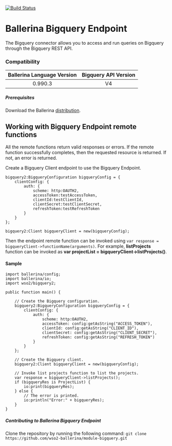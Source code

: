[![Build Status](https://travis-ci.org/wso2-ballerina/module-bigquery.svg?branch=master)](https://travis-ci.org/wso2-ballerina/module-bigquery)

# Ballerina Bigquery Endpoint

The Bigquery connector allows you to access and run queries on Bigquery through the Bigquery REST API.

### Compatibility

| Ballerina Language Version  | Bigquery API Version |
|:---------------------------:|:--------------------:|
|  0.990.3                    |   V4                 |

##### Prerequisites
Download the Ballerina [distribution](https://ballerina.io/downloads/).

## Working with Bigquery Endpoint remote functions
All the remote functions return valid responses or errors. If the remote function successfully completes, then the requested resource is returned. If not, an error is returned.

Create a Bigquery Client endpoint to use the Bigquery Endpoint.
```ballerina
bigquery2:BigqueryConfiguration bigqueryConfig = {
    clientConfig: {
        auth: {
            scheme: http:OAUTH2,
            accessToken:testAccessToken,
            clientId:testClientId,
            clientSecret:testClientSecret,
            refreshToken:testRefreshToken
        }
    }
};

bigquery2:Client bigqueryClient = new(bigqueryConfig);
```
Then the endpoint remote function can be invoked using `var response = bigqueryClient->functionName(arguments)`. For example, **listProjects** function can be invoked as **var projectList = bigqueryClient->listProjects()**.

#### Sample
```ballerina
import ballerina/config;
import ballerina/io;
import wso2/bigquery2;

public function main() {

    // Create the Bigquery configuration.
    bigquery2:BigqueryConfiguration bigqueryConfig = {
        clientConfig: {
            auth: {
                scheme: http:OAUTH2,
                accessToken: config:getAsString("ACCESS_TOKEN"),
                clientId: config:getAsString("CLIENT_ID"),
                clientSecret: config:getAsString("CLIENT_SECRET"),
                refreshToken: config:getAsString("REFRESH_TOKEN")
            }
        }
    };

    // Create the Bigquery client.
    bigquery2:Client bigqueryClient = new(bigqueryConfig);

    // Invoke list projects function to list the projects.
    var response = bigqueryClient->listProjects();
    if (bigqueryRes is ProjectList) {
        io:print(bigqueryRes);
    } else {
        // The error is printed.
        io:println("Error:" + bigqueryRes);
    }
}
```
##### Contributing to Ballerina Bigquery Endpoint
Clone the repository by running the following command:
`git clone https://github.com/wso2-ballerina/module-bigquery.git`